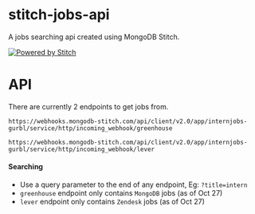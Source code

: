 # stitch-jobs-api

A jobs searching api created using MongoDB Stitch. 

[![Powered by Stitch](http://badge.learnstitch.com/?appid=internjobs-gurbl)](http://cloud.mongodb.com)

# API

There are currently 2 endpoints to get jobs from. 

`https://webhooks.mongodb-stitch.com/api/client/v2.0/app/internjobs-gurbl/service/http/incoming_webhook/greenhouse`

`https://webhooks.mongodb-stitch.com/api/client/v2.0/app/internjobs-gurbl/service/http/incoming_webhook/lever`

#### Searching

- Use a query parameter to the end of any endpoint, Eg: `?title=intern`
- `greenhouse` endpoint only contains `MongoDB` jobs (as of Oct 27)
- `lever` endpoint only contains `Zendesk` jobs (as of Oct 27)

